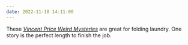 ```yaml
---
date: 2022-11-18 14:11:00
---
```


These [*Vincent Price Weird Mysteries*](https://www.youtube.com/watch?v=GfxCAURVUuE) are great for folding laundry. One story is the perfect length to finish the job.
